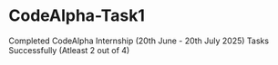 # CodeAlpha-Task1
Completed CodeAlpha Internship (20th June - 20th July 2025) Tasks Successfully (Atleast 2 out of 4)
